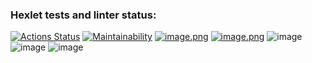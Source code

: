 ### Hexlet tests and linter status:
[![Actions Status](https://github.com/Giovaaanni99/java-project-61/actions/workflows/hexlet-check.yml/badge.svg)](https://github.com/Giovaaanni99/java-project-61/actions)
[![Maintainability](https://api.codeclimate.com/v1/badges/ead7830aa0eb670a37e6/maintainability)](https://codeclimate.com/github/Giovaaanni99/java-project-61/maintainability)
[![image.png](https://i.postimg.cc/28Gnv3sP/image.png)](https://postimg.cc/Tpyyv2Y9)
[![image.png](https://i.postimg.cc/fWgWsMSM/image.png)](https://postimg.cc/XXd6cSgP)
![image](https://github.com/user-attachments/assets/8e37851f-6e65-4d88-8443-9e884a1f1163)
![image](https://github.com/user-attachments/assets/410cb8c0-cfe7-4408-88e3-589f1814a0bb)
![image](https://github.com/user-attachments/assets/39bf7b56-177d-4329-bf1f-a49bf459c651)
